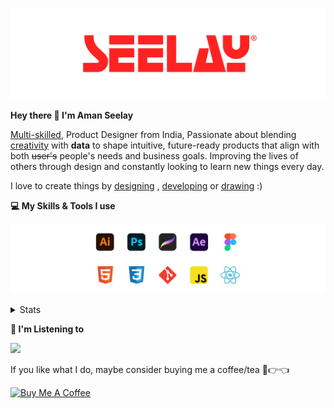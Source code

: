 [![banner](./images/seelay.svg)](https://www.seelay.in)

**Hey there 👋 I'm Aman Seelay**

[Multi-skilled](https://www.seelay.in/#skills), Product Designer from India, Passionate about blending [creativity](https://illustrations.seelay.in) with <b>data</b> to shape intuitive, future-ready products that align with both <s>user's</s> people's needs and business goals. Improving the lives of others through design and constantly looking to learn new things every day.

I love to create things by [designing](https://www.seelay.in/#work) , [developing](https://www.seelay.in/#projects) or [drawing](https://art.seelay.in) :)

**💻 My Skills & Tools I use**

[![banner](./images/skills&tools.svg)](https://www.seelay.in/about)

<details>
  <summary>Stats</summary>

---

<!--START_SECTION:waka-->
![Profile Views](http://img.shields.io/badge/Profile%20Views-2-blue)

**🐱 My GitHub Data** 

> 📦 822.2 kB Used in GitHub's Storage 
 > 
> 🏆 91 Contributions in the Year 2025
 > 
> 💼 Opted to Hire
 > 
> 📜 1 Public Repository 
 > 
> 🔑 47 Private Repository 
 > 
**I'm a Night 🦉** 

```text
🌞 Morning                351 commits         ███░░░░░░░░░░░░░░░░░░░░░░   12.58 % 
🌆 Daytime                473 commits         ████░░░░░░░░░░░░░░░░░░░░░   16.95 % 
🌃 Evening                877 commits         ████████░░░░░░░░░░░░░░░░░   31.42 % 
🌙 Night                  1090 commits        ██████████░░░░░░░░░░░░░░░   39.05 % 
```
📅 **I'm Most Productive on Thursday** 

```text
Monday                   342 commits         ███░░░░░░░░░░░░░░░░░░░░░░   12.25 % 
Tuesday                  432 commits         ████░░░░░░░░░░░░░░░░░░░░░   15.48 % 
Wednesday                323 commits         ███░░░░░░░░░░░░░░░░░░░░░░   11.57 % 
Thursday                 501 commits         ████░░░░░░░░░░░░░░░░░░░░░   17.95 % 
Friday                   345 commits         ███░░░░░░░░░░░░░░░░░░░░░░   12.36 % 
Saturday                 370 commits         ███░░░░░░░░░░░░░░░░░░░░░░   13.26 % 
Sunday                   478 commits         ████░░░░░░░░░░░░░░░░░░░░░   17.13 % 
```


📊 **This Week I Spent My Time On** 

```text
🕑︎ Time Zone: Asia/Kolkata

💬 Programming Languages: 
Other                    4 hrs 44 mins       █████████████████████░░░░   82.53 % 
JavaScript               41 mins             ███░░░░░░░░░░░░░░░░░░░░░░   11.95 % 
HTML                     18 mins             █░░░░░░░░░░░░░░░░░░░░░░░░   05.50 % 
CSS                      0 secs              ░░░░░░░░░░░░░░░░░░░░░░░░░   00.02 % 

🔥 Editors: 
Chrome                   2 hrs 41 mins       ████████████░░░░░░░░░░░░░   46.69 % 
Edge                     2 hrs 15 mins       ██████████░░░░░░░░░░░░░░░   39.13 % 
VS Code                  48 mins             ████░░░░░░░░░░░░░░░░░░░░░   14.18 % 

💻 Operating System: 
Windows                  5 hrs 44 mins       █████████████████████████   100.00 % 
```

**I Mostly Code in JavaScript** 

```text
JavaScript               30 repos            ███████████████░░░░░░░░░░   61.22 % 
TypeScript               12 repos            ██████░░░░░░░░░░░░░░░░░░░   24.49 % 
HTML                     4 repos             ██░░░░░░░░░░░░░░░░░░░░░░░   08.16 % 
Java                     3 repos             ██░░░░░░░░░░░░░░░░░░░░░░░   06.12 % 
```




 Last Updated on 01/02/2025 06:44:00 UTC
<!--END_SECTION:waka-->

---

 </details>

**🎵 I'm Listening to**

<object data="https://now-play.vercel.app/api/generate?uid=7a17a86e-d6b7-43b5-8d9c-1d6dae42a779" >

  <img src="https://now-play.vercel.app/api/generate?uid=7a17a86e-d6b7-43b5-8d9c-1d6dae42a779" />

</object>

If you like what I do, maybe consider buying me a coffee/tea 🥺👉👈

<a href="https://www.buymeacoffee.com/seelay" target="_blank"><img src="https://cdn.buymeacoffee.com/buttons/v2/default-red.png" alt="Buy Me A Coffee" width="150" ></a>

